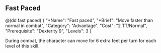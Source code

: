 ## Fast Paced

@(dd fast paced)
{ 
  "*Name": "Fast paced",
  "*Brief": "Move faster than normal in combat",
  "Category": "Advantage",
  "Cost": "2 TT/Normal",
  "Prerequisite": "Dexterity 9",
  "Levels": 3
}

During combat, the character can move for 6 extra feet per turn for 
each level of this skill.
